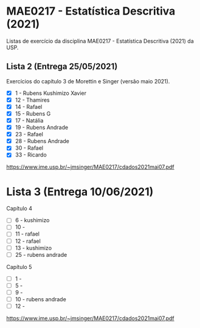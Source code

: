 # MAE0217 - Estatística Descritiva (2021)

Listas de exercício da disciplina MAE0217 - Estatística Descritiva (2021) da USP.


## Lista 2 (Entrega 25/05/2021)

Exercícios do capítulo 3 de Morettin e Singer (versão maio 2021).

- [X] 1 - Rubens Kushimizo Xavier
- [x] 12 - Thamires 
- [x] 14 - Rafael
- [x] 15 - Rubens G
- [x] 17 - Natália 
- [x] 19 - Rubens Andrade
- [x] 23 - Rafael
- [x] 28 - Rubens Andrade
- [x] 30 - Rafael
- [x] 33 - Ricardo

https://www.ime.usp.br/~jmsinger/MAE0217/cdados2021mai07.pdf


# Lista 3 (Entrega 10/06/2021)

Capítulo 4

- [ ] 6 - kushimizo
- [ ] 10 - 
- [ ] 11 - rafael
- [ ] 12 - rafael
- [ ] 13 - kushimizo
- [ ] 25 - rubens andrade

Capítulo 5

- [ ] 1 - 
- [ ] 5 - 
- [ ] 9 - 
- [ ] 10 - rubens andrade
- [ ] 12 -

https://www.ime.usp.br/~jmsinger/MAE0217/cdados2021mai07.pdf
